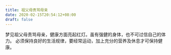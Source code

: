 ```yaml
---
title: 祖父母责骂母亲
date: 2020-02-15T20:54:12+08:00
draft: false
---
```


梦见祖父母责骂母亲，健康方面亮起红灯。虽有强健的身体，也不可过信自己的体力。 必须保持良好的生活规律，要经常运动，加上充分的营养及休息才可保持健康。